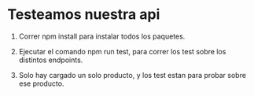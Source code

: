 # Testeamos nuestra api

1. Correr npm install para instalar todos los paquetes.

2. Ejecutar el comando npm run test, para correr los test sobre los distintos endpoints.

3. Solo hay cargado un solo producto, y los test estan para probar sobre ese producto.